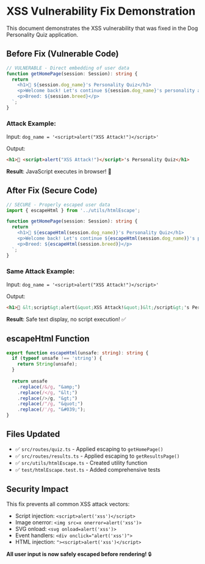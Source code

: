 # XSS Vulnerability Fix Demonstration

This document demonstrates the XSS vulnerability that was fixed in the Dog Personality Quiz application.

## Before Fix (Vulnerable Code)

```typescript
// VULNERABLE - Direct embedding of user data
function getHomePage(session: Session): string {
  return `
    <h1>🐶 ${session.dog_name}'s Personality Quiz</h1>
    <p>Welcome back! Let's continue ${session.dog_name}'s personality assessment.</p>
    <p>Breed: ${session.breed}</p>
  `;
}
```

### Attack Example:
Input: `dog_name = '<script>alert("XSS Attack!")</script>'`

Output: 
```html
<h1>🐶 <script>alert("XSS Attack!")</script>'s Personality Quiz</h1>
```
**Result**: JavaScript executes in browser! 🚨

## After Fix (Secure Code)

```typescript
// SECURE - Properly escaped user data
import { escapeHtml } from '../utils/htmlEscape';

function getHomePage(session: Session): string {
  return `
    <h1>🐶 ${escapeHtml(session.dog_name)}'s Personality Quiz</h1>
    <p>Welcome back! Let's continue ${escapeHtml(session.dog_name)}'s personality assessment.</p>
    <p>Breed: ${escapeHtml(session.breed)}</p>
  `;
}
```

### Same Attack Example:
Input: `dog_name = '<script>alert("XSS Attack!")</script>'`

Output:
```html
<h1>🐶 &lt;script&gt;alert(&quot;XSS Attack!&quot;)&lt;/script&gt;'s Personality Quiz</h1>
```
**Result**: Safe text display, no script execution! ✅

## escapeHtml Function

```typescript
export function escapeHtml(unsafe: string): string {
  if (typeof unsafe !== 'string') {
    return String(unsafe);
  }
  
  return unsafe
    .replace(/&/g, "&amp;")
    .replace(/</g, "&lt;")
    .replace(/>/g, "&gt;")
    .replace(/"/g, "&quot;")
    .replace(/'/g, "&#039;");
}
```

## Files Updated

- ✅ `src/routes/quiz.ts` - Applied escaping to `getHomePage()`
- ✅ `src/routes/results.ts` - Applied escaping to `getResultsPage()`  
- ✅ `src/utils/htmlEscape.ts` - Created utility function
- ✅ `test/htmlEscape.test.ts` - Added comprehensive tests

## Security Impact

This fix prevents all common XSS attack vectors:
- Script injection: `<script>alert('xss')</script>`
- Image onerror: `<img src=x onerror=alert('xss')>`
- SVG onload: `<svg onload=alert('xss')>`
- Event handlers: `<div onclick="alert('xss')">`
- HTML injection: `"><script>alert('xss')</script>`

**All user input is now safely escaped before rendering!** 🔒